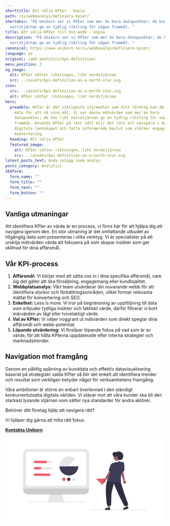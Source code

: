 ```yaml
---
shorttitle: Att välja KPIer - kopia
path: /sv/webbanalys/definiera-kpier/
shortdesc: "På Unikorn ser vi KPIer som mer än bara datapunkter; de kan likt
  norrstjärnan ge en tydlig riktling för vägen frammåt. "
title: Att välja KPIer till din webb - kopia
description: "På Unikorn ser vi KPIer som mer än bara datapunkter; de kan likt
  norrstjärnan ge en tydlig riktling för vägen frammåt. "
canonical: https://www.unikorn.se/sv/webbanalys/definiera-kpier/
language: se
original: /web-analytics/kpi-definition/
menu_position: 3
og_image:
  alt: KPIer sätter riktningen, likt nordstjärnan
  src: ../assets/kpi-definition-as-a-north-star.svg
icon:
  src: ../assets/kpi-definition-as-a-north-star.svg
  alt: KPIer sätter riktningen, likt nordstjärnan
hero:
  preamble: KPIer är det viktigaste styrmedlet som ditt företag kan definiera och
    mäta för att nå sina mål. Vi ser dessa mätvärden som mer än bara
    datapunkter; de kan likt norrstjärnan ge en tydlig riktling för vägen
    frammåt. Används KPIer på rätt sätt blir det lätt att navigera i det
    digitala landskapet och fatta informerade beslut som stärker engagemang och
    konvertering.
  heading: Att välja KPIer
  featured_image:
    alt: KPIer sätter riktningen, likt nordstjärnan
    src: ../assets/kpi-definition-as-a-north-star.svg
latest_posts_text: Anda inlägg inom analys
posts_category: Analytics
SEOform:
  form_name: ""
  form_title: ""
  form_text: ""
  form_button: ""
---
```

## Vanliga utmaningar

Att identifiera KPIer av värde är en process, vi finns här för att hjälpa dig att navigera igenom den. En stor utmaning är det omfattande utbudet av tillgänglig data som presenteras i olika verktyg. Vi är specialister på att urskilja mätvärden värda att fokusera på som skapar insikter som ger skillnad för dina affärsmål.

## Vår KPI-process

1. **Affärsmål:** Vi börjar med att sätta oss in i dina specifika affärsmål, vare sig det gäller att öka försäljning, engagemang eller kundlojalitet.
2. **Webbplatsanalys:** Vårt team utvärderar din nuvarande webb för att identifiera styrkor och förbättringsområden, vilket formar relevanta mättal för konvertering och SEO.
3. **Enkelhet:** Less is more. Vi tror på begränsning av uppföljning till data som erbjuder tydliga insikter och faktiskt värde, därför filtrerar vi bort märvärden av lågt eller tvivelaktigt värde.
4. **Val av KPIer:** Vi väljer noggrant ut mätvärden som direkt speglar dina affärsmål och webb-potential.
5. **Löpande utvärdering:** Vi finslipar löpande fokus på vad som är av värde, för att hålla KPIerna uppdaterade efter interna strategier och marknadstrender.

## N﻿avigation mot framgång

Genom en pålitlig spårning av kunddata och effektiv datavisualisering baserat på strategiskt valda KPIer så blir det enkelt att identifiera trender och resultat som verkligen betyder något för verksamhetens framgång. 

Våra ambitioner är större en enbart överlevnad i den ständigt konkurrentutsatta digitala världen. Vi stävar mot att våra kunder ska bli den starkast lysande stjärnan som sätter nya standarder för andra aktörer.

Behöver ditt företag hjälp att navigera rätt?

Vi hjälper dig gärna att hitta rätt fokus.

**[Kontakta Unikorn](https://www.unikorn.se/sv/kontakt/)**

![KPI selection](../assets/data-selection.png "KPI selection")